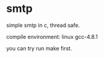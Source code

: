 smtp
====

simple smtp in c, thread safe.

compile environment: 
linux 
gcc-4.8.1

you can try run make first.
